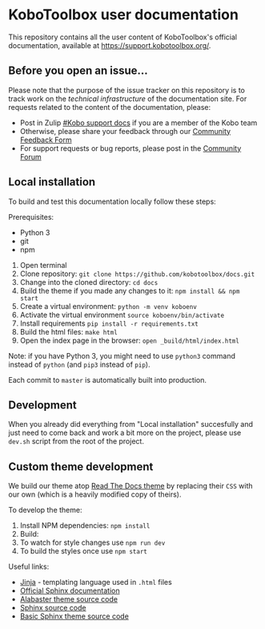 # KoboToolbox user documentation

This repository contains all the user content of KoboToolbox's official documentation, available at https://support.kobotoolbox.org/.

## Before you open an issue…

Please note that the purpose of the issue tracker on this repository is to track work on the *technical infrastructure* of the documentation site. For requests related to the content of the documentation, please:
* Post in Zulip [#Kobo support docs](https://chat.kobotoolbox.org/#narrow/stream/64-Kobo-support-docs) if you are a member of the Kobo team
* Otherwise, please share your feedback through our [Community Feedback Form](https://ee-eu.kobotoolbox.org/x/OPizwor2)
* For support requests or bug reports, please post in the [Community Forum](https://community.kobotoolbox.org/c/support-article/29)

## Local installation

To build and test this documentation locally follow these steps:

Prerequisites:
* Python 3
* git
* npm

1. Open terminal
2. Clone repository: `git clone https://github.com/kobotoolbox/docs.git`
3. Change into the cloned directory: `cd docs`
4. Build the theme if you made any changes to it: `npm install && npm start`
5. Create a virtual environment: `python -m venv koboenv`
6. Activate the virtual environment `source koboenv/bin/activate`
7. Install requirements `pip install -r requirements.txt`
8. Build the html files: `make html`
9. Open the index page in the browser: `open _build/html/index.html`

Note: if you have Python 3, you might need to use `python3` command instead of `python` (and `pip3` instead of `pip`).

Each commit to `master` is automatically built into production.

## Development

When you already did everything from "Local installation" succesfully and just need to come back and work a bit more on the project, please use `dev.sh` script from the root of the project.

## Custom theme development

We build our theme atop [Read The Docs theme](https://sphinx-rtd-theme.readthedocs.io) by replacing their `CSS` with our own (which is a heavily modified copy of theirs).

To develop the theme:

1. Install NPM dependencies: `npm install`
1. Build:
  1. To watch for style changes use `npm run dev`
  1. To build the styles once use `npm start`

Useful links:

- [Jinja](https://jinja.palletsprojects.com/en/2.11.x/) - templating language used in `.html` files
- [Official Sphinx documentation](https://www.sphinx-doc.org)
- [Alabaster theme source code](https://github.com/bitprophet/alabaster)
- [Sphinx source code](https://github.com/sphinx-doc/sphinx)
- [Basic Sphinx theme source code](https://github.com/sphinx-doc/sphinx/tree/3.x/sphinx/themes/basic)
